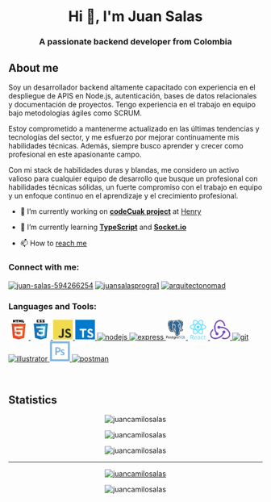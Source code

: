 <h1 align="center">Hi 👋, I'm Juan Salas</h1>
<h3 align="center">A passionate backend developer from Colombia</h3>

<h2 align="left">About me</h2>
<p>
Soy un desarrollador backend altamente capacitado con experiencia en el despliegue de APIS en Node.js, autenticación, bases de datos relacionales y documentación de proyectos. Tengo experiencia en el trabajo en equipo bajo metodologías ágiles como SCRUM.
<p>
Estoy comprometido a mantenerme actualizado en las últimas tendencias y tecnologías del sector, y me esfuerzo por mejorar continuamente mis habilidades técnicas. Además, siempre busco aprender y crecer como profesional en este apasionante campo.
<p>
Con mi stack de habilidades duras y blandas, me considero un activo valioso para cualquier equipo de desarrollo que busque un profesional con habilidades técnicas sólidas, un fuerte compromiso con el trabajo en equipo y un enfoque continuo en el aprendizaje y el crecimiento profesional.

- 🔭 I’m currently working on [**codeCuak project**](https://github.com/EmirAbraham/backend) at [Henry](https://www.linkedin.com/school/henryok/)

- 🌱 I’m currently learning [**TypeScript**](https://github.com/JuanCamiloSalas/TypeScript_Practice) and [**Socket.io**](https://github.com/JuanCamiloSalas/Socket.io_Practice)

- 📫 How to <a href = "juansalasprogrammer@gmail.com">reach me</a>

<h3 align="left">Connect with me:</h3>
<p align="left">
<a href="https://linkedin.com/in/juan-salas-594266254" target="blank"><img align="center" src="https://raw.githubusercontent.com/rahuldkjain/github-profile-readme-generator/master/src/images/icons/Social/linked-in-alt.svg" alt="juan-salas-594266254" height="30" width="40" /></a>
<a href="https://www.hackerrank.com/juansalasprogra1" target="blank"><img align="center" src="https://raw.githubusercontent.com/rahuldkjain/github-profile-readme-generator/master/src/images/icons/Social/hackerrank.svg" alt="juansalasprogra1" height="30" width="40" /></a>
<a href="https://twitter.com/arquitectonomad" target="blank"><img align="center" src="https://raw.githubusercontent.com/rahuldkjain/github-profile-readme-generator/master/src/images/icons/Social/twitter.svg" alt="arquitectonomad" height="30" width="40" /></a>
</p>

<h3 align="left">Languages and Tools:</h3>
<p align="left"> 
<a href="https://www.w3.org/html/" target="_blank" rel="noreferrer"> <img src="https://raw.githubusercontent.com/devicons/devicon/master/icons/html5/html5-original-wordmark.svg" alt="html5" width="40" height="40"/> </a> 
<a href="https://www.w3schools.com/css/" target="_blank" rel="noreferrer"> <img src="https://raw.githubusercontent.com/devicons/devicon/master/icons/css3/css3-original-wordmark.svg" alt="css3" width="40" height="40"/> </a> 
<a href="https://developer.mozilla.org/en-US/docs/Web/JavaScript" target="_blank" rel="noreferrer"> <img src="https://raw.githubusercontent.com/devicons/devicon/master/icons/javascript/javascript-original.svg" alt="javascript" width="40" height="40"/> </a> 
<a href="https://www.typescriptlang.org/" target="_blank" rel="noreferrer"> <img src="https://raw.githubusercontent.com/devicons/devicon/master/icons/typescript/typescript-original.svg" alt="typescript" width="40" height="40"/> </a> 
<a href="https://nodejs.org" target="_blank" rel="noreferrer"> <img src="https://w7.pngwing.com/pngs/452/24/png-transparent-js-logo-node-logos-and-brands-icon.png" alt="nodejs" width="40" height="40"/> </a> 
<a href="https://expressjs.com" target="_blank" rel="noreferrer"> <img src="https://w7.pngwing.com/pngs/925/447/png-transparent-express-js-node-js-javascript-mongodb-node-js-text-trademark-logo.png" alt="express" width="40" height="40"/> </a> 
<a href="https://www.postgresql.org" target="_blank" rel="noreferrer"> <img src="https://raw.githubusercontent.com/devicons/devicon/master/icons/postgresql/postgresql-original-wordmark.svg" alt="postgresql" width="40" height="40"/> </a> 
<a href="https://reactjs.org/" target="_blank" rel="noreferrer"> <img src="https://raw.githubusercontent.com/devicons/devicon/master/icons/react/react-original-wordmark.svg" alt="react" width="40" height="40"/> </a> 
<a href="https://redux.js.org" target="_blank" rel="noreferrer"> <img src="https://raw.githubusercontent.com/devicons/devicon/master/icons/redux/redux-original.svg" alt="redux" width="40" height="40"/> </a> 
<a href="https://git-scm.com/" target="_blank" rel="noreferrer"> <img src="https://www.vectorlogo.zone/logos/git-scm/git-scm-icon.svg" alt="git" width="40" height="40"/> </a> 
<a href="https://www.adobe.com/in/products/illustrator.html" target="_blank" rel="noreferrer"> <img src="https://www.vectorlogo.zone/logos/adobe_illustrator/adobe_illustrator-icon.svg" alt="illustrator" width="40" height="40"/> </a> 
<a href="https://www.photoshop.com/en" target="_blank" rel="noreferrer"> <img src="https://raw.githubusercontent.com/devicons/devicon/master/icons/photoshop/photoshop-line.svg" alt="photoshop" width="40" height="40"/> </a> 
<a href="https://postman.com" target="_blank" rel="noreferrer"> <img src="https://www.vectorlogo.zone/logos/getpostman/getpostman-icon.svg" alt="postman" width="40" height="40"/> </a> 
</p>

<br>
<h2 align="left">Statistics</h2>
    <p align="center">
    <img width="450rem" src="https://github-readme-stats.vercel.app/api/top-langs?username=juancamilosalas&show_icons=true&locale=en&layout=compact" alt="juancamilosalas" />
    <p align="center">
    <img width="450rem" src="https://github-readme-stats.vercel.app/api?username=juancamilosalas&show_icons=true&locale=en" alt="juancamilosalas" />
    <p align="center">
    <img width="450rem" src="https://github-readme-streak-stats.herokuapp.com/?user=juancamilosalas&" alt="juancamilosalas" />


<br>
<hr>
<p align="center"> <a href="https://github.com/ryo-ma/github-profile-trophy"><img src="https://github-profile-trophy.vercel.app/?username=juancamilosalas" alt="juancamilosalas" /></a> </p>
<p align="center"> <img src="https://komarev.com/ghpvc/?username=juancamilosalas&label=Profile%20views&color=0e75b6&style=flat" alt="juancamilosalas" /> </p>
